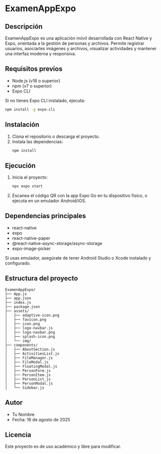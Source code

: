 # ExamenAppExpo

## Descripción

ExamenAppExpo es una aplicación móvil desarrollada con React Native y Expo, orientada a la gestión de personas y archivos. Permite registrar usuarios, asociarles imágenes y archivos, visualizar actividades y mantener una interfaz moderna y responsiva.

## Requisitos previos

- Node.js (v16 o superior)
- npm (v7 o superior)
- Expo CLI

Si no tienes Expo CLI instalado, ejecuta:

```bash
npm install -g expo-cli
```

## Instalación

1. Clona el repositorio o descarga el proyecto.
2. Instala las dependencias:
   ```bash
   npm install
   ```

## Ejecución

1. Inicia el proyecto:
   ```bash
   npx expo start
   ```
2. Escanea el código QR con la app Expo Go en tu dispositivo físico, o ejecuta en un emulador Android/iOS.

## Dependencias principales

- react-native
- expo
- react-native-paper
- @react-native-async-storage/async-storage
- expo-image-picker

Si usas emulador, asegúrate de tener Android Studio o Xcode instalado y configurado.

## Estructura del proyecto

```
ExamenAppExpo/
├── App.js
├── app.json
├── index.js
├── package.json
├── assets/
│   ├── adaptive-icon.png
│   ├── favicon.png
│   ├── icon.png
│   ├── logo-navbar.js
│   ├── logo-navbar.png
│   ├── splash-icon.png
│   └── img/
├── components/
│   ├── AboutSection.js
│   ├── ActivitiesList.js
│   ├── FileManager.js
│   ├── FileModal.js
│   ├── FloatingModal.js
│   ├── PersonForm.js
│   ├── PersonItem.js
│   ├── PersonList.js
│   ├── PersonModal.js
│   └── Sidebar.js
```

## Autor

- Tu Nombre
- Fecha: 16 de agosto de 2025

## Licencia

Este proyecto es de uso académico y libre para modificar.
